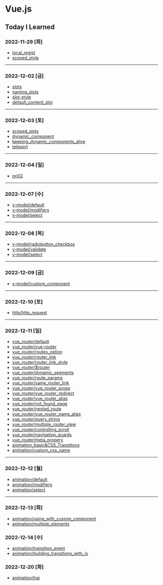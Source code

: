 # Vue.js

## Today I Learned

### 2022-11-29 [화]
- [local_regist](https://github.com/Jungsangjin0/til/blob/master/vue/component/02.local_regist.md)
- [scoped_style](https://github.com/Jungsangjin0/til/edit/master/vue/style/scoped_styles.md)
***
### 2022-12-02 [금]
- [slots](https://github.com/Jungsangjin0/Today_I_Learned/blob/master/vue/slots/slots.md)
- [naming_slots](https://github.com/Jungsangjin0/Today_I_Learned/blob/master/vue/slots/naming_slots.md)
- [slot-style](https://github.com/Jungsangjin0/Today_I_Learned/tree/master/vue/slots/slot_style.md)
- [default_content_slot](https://github.com/Jungsangjin0/Today_I_Learned/blob/master/vue/slots/default_content_slot.md)
***
### 2022-12-03 [토]
- [scoped_slots](https://github.com/Jungsangjin0/Today_I_Learned/blob/master/vue/slots/scoped_slots.md)
- [dynamic_component](https://github.com/xxx-sj/Today_I_Learned/blob/master/vue/component/dynamic_components.md)
- [keeping_dynamic_components_alive](https://github.com/xxx-sj/Today_I_Learned/blob/master/vue/dynamic_components/keeping_dynamic_components_alive.md)
- [teleport](https://github.com/xxx-sj/Today_I_Learned/blob/master/vue/teleport/teleport.md)
* * *
### 2022-12-04 [일]
- [prj02](https://github.com/xxx-sj/Today_I_Learned/tree/master/vue/prj2/resource_app)
* * *
### 2022-12-07 [수]
- [v-model/default](https://github.com/xxx-sj/Today_I_Learned/blob/master/vue/v-model/default.md)
- [v-model/modifiers](https://github.com/xxx-sj/Today_I_Learned/blob/master/vue/v-model/modifiers.md)
- [v-model/select](https://github.com/xxx-sj/Today_I_Learned/blob/master/vue/v-model/select.md)
* * *
### 2022-12-08 [목]
- [v-model/radiobutton_checkbox](https://github.com/xxx-sj/Today_I_Learned/blob/master/vue/v-model/radiobutton_checkbox.md)
- [v-model/validate](https://github.com/xxx-sj/Today_I_Learned/blob/master/vue/v-model/validate.md)
- [v-model/select](https://github.com/xxx-sj/Today_I_Learned/blob/master/vue/v-model/select.md)
* * *
### 2022-12-09 [금]
- [v-model/custom_component](https://github.com/xxx-sj/Today_I_Learned/blob/master/vue/v-model/custom_component.md)
* * *
### 2022-12-10 [토]
- [http/http_request](https://github.com/xxx-sj/Today_I_Learned/tree/master/vue/http)
* * *
### 2022-12-11 [일]
- [vue_router/default](https://github.com/xxx-sj/Today_I_Learned/blob/master/vue/vue_router/default.md)
- [vue_router/vue-router](https://github.com/xxx-sj/Today_I_Learned/blob/master/vue/vue_router/vue-router.md)
- [vue_router/routes_option](https://github.com/xxx-sj/Today_I_Learned/blob/master/vue/vue_router/routes_option.md)
- [vue_router/router_link](https://github.com/xxx-sj/Today_I_Learned/blob/master/vue/vue_router/router_link.md)
- [vue_router/router_link_style](https://github.com/xxx-sj/Today_I_Learned/blob/master/vue/vue_router/router_link_style.md)
- [vue_router/$router](https://github.com/xxx-sj/Today_I_Learned/blob/master/vue/vue_router/%24router.md)
- [vue_router/dynamic_segments](https://github.com/xxx-sj/Today_I_Learned/blob/master/vue/vue_router/dynamic_segments.md)
- [vue_router/route_params](https://github.com/xxx-sj/Today_I_Learned/blob/master/vue/vue_router/route_params.md)
- [vue_router/same_router_link](https://github.com/xxx-sj/Today_I_Learned/blob/master/vue/vue_router/same_router_link.md)
- [vue_router/vue_router_props](https://github.com/xxx-sj/Today_I_Learned/blob/master/vue/vue_router/vue_router_props.md)
- [vue_router/vue_router_redirect](https://github.com/xxx-sj/Today_I_Learned/blob/master/vue/vue_router/vue_router_redirect.md)
- [vue_router/vue_router_alias](https://github.com/xxx-sj/Today_I_Learned/blob/master/vue/vue_router/vue_router_alias.md)
- [vue_router/not_found_page](https://github.com/xxx-sj/Today_I_Learned/blob/master/vue/vue_router/not_found_page.md)
- [vue_router/nested_route](https://github.com/xxx-sj/Today_I_Learned/blob/master/vue/vue_router/nested_route.md)
- [vue_router/vue_router_name_alias](https://github.com/xxx-sj/Today_I_Learned/blob/master/vue/vue_router/vue_router_name_alias.md)
- [vue_router/query_string](https://github.com/xxx-sj/Today_I_Learned/blob/master/vue/vue_router/query_string.md)
- [vue_router/multiple_router_view](https://github.com/xxx-sj/Today_I_Learned/blob/master/vue/vue_router/multiple_router_view.md)
- [vue_router/controlling_scroll](https://github.com/xxx-sj/Today_I_Learned/blob/master/vue/vue_router/controlling_scroll.md)
- [vue_router/navigation_guards](https://github.com/xxx-sj/Today_I_Learned/blob/master/vue/vue_router/navigation_guards.md)
- [vue_router/meta_propery](https://github.com/xxx-sj/Today_I_Learned/blob/master/vue/vue_router/meta_propery.md)
- [animation_basic&CSS_Transitions](https://github.com/xxx-sj/Today_I_Learned/blob/master/vue/animation%26transitions/animation_basic%26CSS_Transitions.md)
- [animation/custom_css_name](https://github.com/xxx-sj/Today_I_Learned/blob/master/vue/animation%26transitions/custom_css_name.md)
* * *
### 2022-12-12 [월]
- [animation/default](https://github.com/xxx-sj/Today_I_Learned/blob/master/vue/v-model/default.md)
- [animation/modifiers](https://github.com/xxx-sj/Today_I_Learned/blob/master/vue/v-model/modifiers.md)
- [animation/select](https://github.com/xxx-sj/Today_I_Learned/blob/master/vue/v-model/select.md)
* * *
### 2022-12-13 [화]
- [animation/using_with_custom_component](https://github.com/xxx-sj/Today_I_Learned/blob/master/vue/animation&transitions/using_with_custom_component.md)
- [animation/multiple_elements](https://github.com/xxx-sj/Today_I_Learned/blob/master/vue/animation%26transitions/multiple_elements.md)
### 2022-12-14 [수]
- [animation/transition_event](https://github.com/xxx-sj/Today_I_Learned/blob/master/vue/animation%26transitions/transition_event.md)
- [animation/building_transitions_with_js](https://github.com/xxx-sj/Today_I_Learned/blob/master/vue/animation%26transitions/building_transitions_with_js.md)
### 2022-12-20 [화]
- [animation/trai]()
